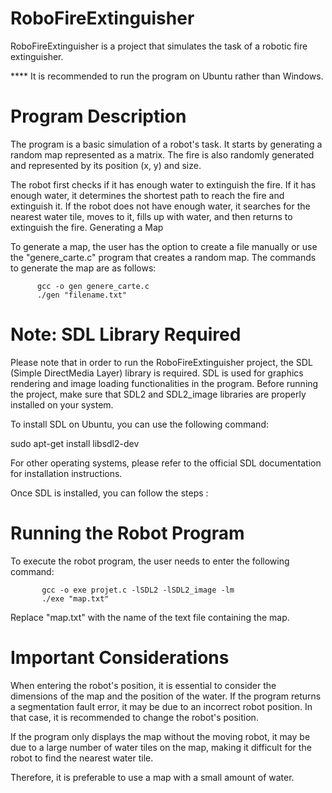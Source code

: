 # RoboFireExtinguisher #
RoboFireExtinguisher is a project that simulates the task of a robotic fire extinguisher.

**** It is recommended to run the program on Ubuntu rather than Windows.
# Program Description #

The program is a basic simulation of a robot's task. It starts by generating a random map represented as a matrix. The fire is also randomly generated and represented by its position (x, y) and size.

The robot first checks if it has enough water to extinguish the fire. If it has enough water, it determines the shortest path to reach the fire and extinguish it. If the robot does not have enough water, it searches for the nearest water tile, moves to it, fills up with water, and then returns to extinguish the fire.
Generating a Map

To generate a map, the user has the option to create a file manually or use the "genere_carte.c" program that creates a random map. The commands to generate the map are as follows:


          gcc -o gen genere_carte.c
          ./gen "filename.txt"

 # Note: SDL Library Required

Please note that in order to run the RoboFireExtinguisher project, the SDL (Simple DirectMedia Layer) library is required. SDL is used for graphics rendering and image loading functionalities in the program. Before running the project, make sure that SDL2 and SDL2_image libraries are properly installed on your system.

To install SDL on Ubuntu, you can use the following command:


sudo apt-get install libsdl2-dev

For other operating systems, please refer to the official SDL documentation for installation instructions.

Once SDL is installed, you can follow the steps :

# Running the Robot Program

To execute the robot program, the user needs to enter the following command:


           gcc -o exe projet.c -lSDL2 -lSDL2_image -lm
           ./exe "map.txt"

Replace "map.txt" with the name of the text file containing the map.
# Important Considerations #

When entering the robot's position, it is essential to consider the dimensions of the map and the position of the water. If the program returns a segmentation fault error, it may be due to an incorrect robot position. In that case, it is recommended to change the robot's position.

If the program only displays the map without the moving robot, it may be due to a large number of water tiles on the map, making it difficult for the robot to find the nearest water tile.

Therefore, it is preferable to use a map with a small amount of water.
